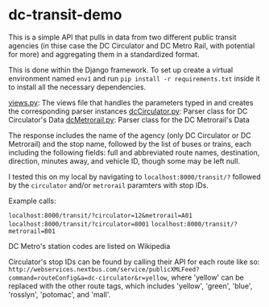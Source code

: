 # dc-transit-demo

This is a simple API that pulls in data from two different public transit agencies (in thise case the
DC Circulator and DC Metro Rail, with potential for more) and aggregating them in a standardized format.

This is done within the Django framework. To set up create a virtual environment named `env1` and run
`pip install -r requirements.txt` inside it to install all the necessary dependencies.

[views.py](): The views file that handles the parameters typed in and creates the corresponding parser instances
[dcCirculator.py](): Parser class for DC Circulator's Data
[dcMetrorail.py](): Parser class for the DC Metrorail's Data

The response includes the name of the agency (only DC Circulator or DC Metrorail) and the stop name, followed
by the list of buses or trains, each including the following fields: full and abbreviated route names, destination,
direction, minutes away, and vehicle ID, though some may be left null.

I tested this on my local by navigating to `localhost:8000/transit/?` followed by the `circulator` and/or 
`metrorail` paramters with stop IDs.

Example calls:

`localhost:8000/transit/?circulator=12&metrorail=A01`
`localhost:8000/transit/?circulator=8001`
`localhost:8000/transit/?metrorail=B01`

DC Metro's station codes are listed on Wikipedia

Circulator's stop IDs can be found by calling their API for each route like so:
`http://webservices.nextbus.com/service/publicXMLFeed?command=routeConfig&a=dc-circulator&r=yellow`, where
'yellow' can be replaced with the other route tags, which includes 'yellow', 'green', 'blue', 'rosslyn',
'potomac', and 'mall'.
